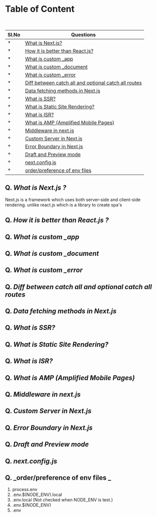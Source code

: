 # Table of Content

<br/>

| Sl.No | Questions                                                                                                       |
| ----- | --------------------------------------------------------------------------------------------------------------- |
| \*    | [What is Next.js?](#q-what-is-nextjs-)                                                                          |
| \*    | [How it is better than React.js?](#q-how-it-is-better-than-reactjs-)                                            |
| \*    | [What is custom \_app](#q-what-is-custom-_app)                                                                  |
| \*    | [What is custom \_document](#q-what-is-custom-_document)                                                        |
| \*    | [What is custom \_error](#q-what-is-custom-_error)                                                              |
| \*    | [Diff between catch all and optional catch all routes](#q-diff-between-catch-all-and-optional-catch-all-routes) |
| \*    | [Data fetching methods in Next.js](#q-data-fetching-methods-in-nextjs)                                          |
| \*    | [What is SSR?](#q-what-is-ssr)                                                                                  |
| \*    | [What is Static Site Rendering?](#q-what-is-static-site-rendering)                                              |
| \*    | [What is ISR?](#q-what-is-isr)                                                                                  |
| \*    | [What is AMP (Amplified Mobile Pages)](#q-what-is-amp-amplified-mobile-pages)                                   |
| \*    | [Middleware in next.js](#q-middleware-in-nextjs)                                                                |
| \*    | [Custom Server in Next.js](#q-custom-server-in-nextjs)                                                          |
| \*    | [Error Boundary in Next.js](#q-error-boundary-in-nextjs)                                                        |
| \*    | [Draft and Preview mode](#q-draft-and-preview-mode)                                                             |
| \*    | [next.config.js](#q-nextconfigjs)                                                                               |
| \*    | [order/preference of env files](#q-orderpreference-of-env-files-)                                               |

## Q. **_What is Next.js ?_**

Next.js is a framework which uses both server-side and client-side rendering. unlike react.js which is a library to create spa's

## Q. **_How it is better than React.js ?_**

## Q. **_What is custom \_app_**

## Q. **_What is custom \_document_**

## Q. **_What is custom \_error_**

## Q. **_Diff between catch all and optional catch all routes_**

## Q. **_Data fetching methods in Next.js_**

## Q. **_What is SSR?_**

## Q. **_What is Static Site Rendering?_**

## Q. **_What is ISR?_**

## Q. **_What is AMP (Amplified Mobile Pages)_**

## Q. **_Middleware in next.js_**

## Q. **_Custom Server in Next.js_**

## Q. **_Error Boundary in Next.js_**

## Q. **_Draft and Preview mode_**

## Q. **_next.config.js_**

## Q. **_order/preference of env files _**

1. process.env
2. .env.$(NODE_ENV).local
3. .env.local (Not checked when NODE_ENV is test.)
4. .env.$(NODE_ENV)
5. .env

